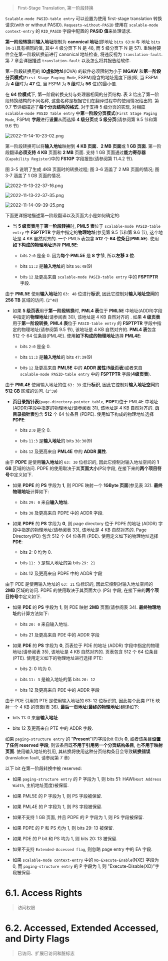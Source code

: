 
> First-Stage Translation, 第一阶段转换

`Scalable-mode PASID-table entry` 可以设置为使用 first-stage translation 转换请求(with or without PASID). `Requests-without-PASID` 使用在 `scalable-mode context-entry` 的 `RID_PASID` 字段中配置的 **PASID 值**来处理请求.

**第一阶段转换**将**输入地址**限制为 **canonical 地址**(即地址 `bits 63:N` 与 地址 `bits [N-1]`具有相同的值, 其中 4 级分页下 N 是 48, 而 5 级分页下 N 是 57). 重映射硬件会在第一阶段转换前进行 canonical 地址检查, 将违反视为 `translation-fault`. 第 7 章会详细描述 `translation-fault` 以及怎么将其报告给软件.

第一阶段转换用的 **IO虚拟地址**(IOVA) 的软件必须限制为小于 **MGAW** 和**第一阶段分页模式**(`First Stage Paging Mode`, FSPM)隐含的地址宽度下限(即, 当 FSPM 为 **4 级**时为 **47** 位, 当 FSPM 为 **5 级**时为 **56** 位)的最小值.

在 **64 位模式**下, 第一阶段转换支持与处理器相同的分页结构. 表 3 给出了第一阶段转换结构的不同名称, 这些名称是根据它们在翻译过程中的使用情况给出的. 第 9.7 节详细描述了**每个分页结构的格式**. 对于支持 5 级分页的实现, 对相应 `scalable-mode PASID Table entry` 中**第一阶段分页模式**(`First Stage Paging Mode`, FSPM) **字段**进行**设置**从而选择 **4 级分页**或 **5 级分页**(请参阅第 9.5 节和第 9.6 节)

![2022-11-14-10-23-02.png](./images/2022-11-14-10-23-02.png)

第一阶段转换可以将**输入地址**映射到 **4 KB 页面**、**2 MB 页面**或 **1 GB 页面**. 第一阶段翻译**必须支持** **4 KB** 页面和 **2 MB** 页面.  支持 1 GB 页面通过**能力寄存器**(`Capability Register`)中的 **FS1GP** 字段报告(请参阅第 11.4.2 节).

图 3-5 说明了生成 4KB 页面时的转换过程; 图 3-6 涵盖了 2 MB 页面的情况; 图 3-7 涵盖了 1 GB 页面的情况.

![2022-11-13-22-37-16.png](./images/2022-11-13-22-37-16.png)

![2022-11-13-22-37-35.png](./images/2022-11-13-22-37-35.png)

![2022-11-14-09-39-25.png](./images/2022-11-14-09-39-25.png)

下面更详细地描述第一阶段翻译以及页面大小是如何确定的:

* 当 **5 级页表**用于**第一阶段转换**时, **PML5 表**位于 `scalable-mode PASID-table entry` 中 **FSPTPTR** 字段中指定的**物理地址**(参见第 9.5 节和第 9.6 节), 这个地址是 4 KB 自然对齐的. 一个 PML5 表包含 **512** 个 **64 位条目**(**PML5E**). 使用**如下构成的物理地址**选择 **PML5E**:

    * bits `2:0` 是全 0. 因为**每个 PML5E** 是 **8 字节**, 所以**左移 3 位**.

    * bits `11:3` 是**输入地址**的 bits `56:48`(9)

    * bits `12` 及更高来自 `scalable-mode PASID-table entry` 中的 **FSPTPTR** 字段.

由于 **PML5E** 使用**输入地址**的 `63: 48` 位进行**标识**, 因此它控制对**输入地址空间**的 **256 TB** 区域的访问. (`2^48`)

* 如果 **5 级页表**用于**第一阶段转换**时, **PML4 表**位于 **PML5E** 中地址(ADDR)字段中指定的**物理地址**(请参阅表 30), 该地址是 4 KB 自然对齐的 . 如果 **4 级页表**用于**第一阶段转换**, **PML4 表**位于 `PASID-table entry` 的 **FSPTPTR** 字段中指定的物理地址(请参阅第 9.5 节), 该地址是 4 KB 自然对齐的. **PML4 表**包含 512 个 64 位条目(PML4E). 使用**如下构成的物理地址**选择 **PML4E**:

    * bits `2:0` 是全 0.

    * bits `11:3` 是**输入地址**的 bits `47:39`(9)

    * bits `12` 及更高来自 **PML5E** 中的 **ADDR 属性**(**5级页表**)或者来自 `scalable-mode PASID-table entry` 中的 **FSPTPTR** 字段(**4级页表**).

由于 **PML4E** 使用输入地址的位 `63: 39` 进行**标识**, 因此它控制对**输入地址空间**的 **512 GB** 区域的访问. (`2^39`)

* **页目录指针表**(`page-directory-pointer table`, **PDPT**)位于 PML4E 中地址(ADDR)字段中指定的物理地址(请参阅表 31), 该地址是 4 KB 自然对齐的. **页目录指针表**包含 **512** 个 64 位条目 (PDPE). 使用如下构成的物理地址选择 **PDPE**:

    * bits `2:0` 是全 0.

    * bits `11:3` 是**输入地址**的 bits `38:30`(9)

    * bits `12` 及更高来自 **PML4E** 中的 **ADDR 属性**.

由于 **PDPE** 是使用**输入地址**的 `63: 30` 位标识的, 因此它控制对输入地址空间的 **1 GB** 区域的访问. PDPE 的使用取决于其**页面大小**(PS)字段, 在接下来的**两个项目符号**中定义如下.

* 如果 **PDPE** 的 **PS** 字段为 **1**, 则 PDPE 映射一个 **1GByte 页面**(参见表 32). **最终物理地址**计算如下: 

    * bits `29: 0` 来自**输入地址**. 

    * bits `30` 及更高来自 PDPE 中的 ADDR 字段. 

* 如果 **PDPE** 的 **PS** 字段为 **0**, 则 page directory 位于 PDPE 的地址 (ADDR) 字段中指定的物理地址(请参阅表 33), 该地址是 4 KB 自然对齐的. Page Directory(PD) 包含 512 个 64 位条目 (PDE). 使用定义如下的物理地址选择 **PDE**: 

    * bits 2: 0 均为 0. 

    * bits `11: 3` 是输入地址的第 bits `29: 21`

    * bits 12 及更高来自 PDPE 中的 ADDR 字段

由于 PDE 是使用输入地址的 `63: 21` 位标识的, 因此它控制对输入地址空间的 **2MB** 区域的访问. PDPE 的使用取决于其页面大小 (PS) 字段, 在接下来的**两个项目符号**中定义如下. 

* 如果 **PDE** 的 **PS** 字段为 **1**, 则 PDE 映射 **2MB** 页面(请参阅表 34). **最终物理地址**的计算方法如下: 

    * bits `20: 0` 来自输入地址. 

    * bits 21 及更高来自 PDE 中的 ADDR 字段

* 如果 **PDE** 的 **PS** 字段为 **0**, 页表位于 PDE 的地址 (ADDR) 字段中指定的物理地址(请参阅表 35), 该地址是 4 KB 自然对齐的. 页表包含 512 个 64 位条目 (PTE). 使用定义如下的物理地址进行选择 PTE: 

    * bits 2: 0 均为 0. 

    * bits `11: 3` 是输入地址的第 bits `20: 12`

    * bits 12 及更高来自 PDE 中的 ADDR 字段

由于 PDE 引用的 PTE 是使用输入地址的 63: 12 位标识的, 因此每个此类 PTE 映射一个 4 KB 的页面(表 36). **最后一页地址**(**最终的物理地址**)翻译如下: 

* bits 11: 0 来自**输入地址**. 

* bits 12 及更高来自 PTE 中的 ADDR 字段. 

如果 `paging-structure entry` 的 "**Present**"(P)字段(bit 0)为 **0**, 或者该条目**设置了任何 reserved 字段**, 则该条目既**不用于引用另一个分页结构条目**, 也**不用于映射页面**. 使用输入地址的引用, 其转换将使用这种分页结构条目会导致**转换错误**(translation fault, 请参阅第 7 章)

以下 bit 在第一阶段转换中被 reserved: 

* 如果 `paging-structure entry` 的 P 字段为 1, 则 bits 51: HAW(`Host Address Width`, 主机地址宽度)被保留. 

* 如果 PML5E 的 P 字段为 1, 则 PS 字段被保留. 

* 如果 PML4E 的 P 字段为 1, 则 PS 字段被保留. 

* 如果不支持 1 GB 页面, 并且 PDPE 的 P 字段为 1, 则 PS 字段被保留. 

* 如果 PDPE 的 P 和 PS 均为 1, 则 bits 29: 13 被保留. 

* 如果 PDE 的 P bit 和 PS 均为 1, 则 bits 20: 13 被保留. 

* 如果不支持 `Extended-Accessed flag`, 则忽略 page entry 中的 EA 字段. 

* 如果 `scalable-mode context-entry` 中的 `No-Execute-Enable`(NXE) 字段为 0, 而 `paging-structure entry` 的 P 字段为 1, 则 "Execute-Disable(XD)"字段被保留. 

# 6.1. Access Rights

> 访问权限

# 6.2. Accessed, Extended Accessed, and Dirty Flags

> 已访问、扩展已访问和脏标志

